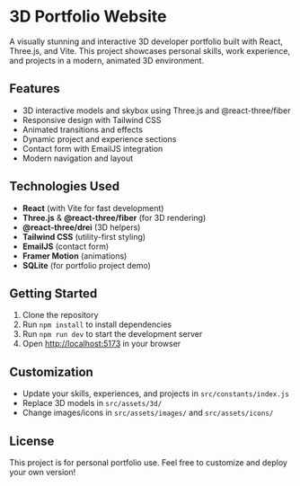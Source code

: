 # 3D Portfolio Website

A visually stunning and interactive 3D developer portfolio built with React, Three.js, and Vite. This project showcases personal skills, work experience, and projects in a modern, animated 3D environment.

## Features
- 3D interactive models and skybox using Three.js and @react-three/fiber
- Responsive design with Tailwind CSS
- Animated transitions and effects
- Dynamic project and experience sections
- Contact form with EmailJS integration
- Modern navigation and layout

## Technologies Used
- **React** (with Vite for fast development)
- **Three.js** & **@react-three/fiber** (for 3D rendering)
- **@react-three/drei** (3D helpers)
- **Tailwind CSS** (utility-first styling)
- **EmailJS** (contact form)
- **Framer Motion** (animations)
- **SQLite** (for portfolio project demo)

## Getting Started
1. Clone the repository
2. Run `npm install` to install dependencies
3. Run `npm run dev` to start the development server
4. Open [http://localhost:5173](http://localhost:5173) in your browser

## Customization
- Update your skills, experiences, and projects in `src/constants/index.js`
- Replace 3D models in `src/assets/3d/`
- Change images/icons in `src/assets/images/` and `src/assets/icons/`

## License
This project is for personal portfolio use. Feel free to customize and deploy your own version!

